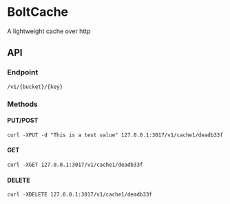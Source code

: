 # BoltCache

A lightweight cache over http

## API

### Endpoint
`/v1/{bucket}/{key}`

### Methods

#### PUT/POST
`curl -XPUT -d "This is a test value" 127.0.0.1:3017/v1/cache1/deadb33f`

#### GET
`curl -XGET 127.0.0.1:3017/v1/cache1/deadb33f`

#### DELETE
`curl -XDELETE 127.0.0.1:3017/v1/cache1/deadb33f`

